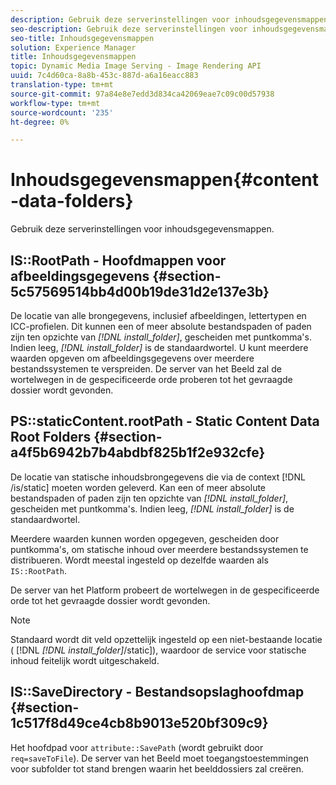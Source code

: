 ```yaml
---
description: Gebruik deze serverinstellingen voor inhoudsgegevensmappen.
seo-description: Gebruik deze serverinstellingen voor inhoudsgegevensmappen.
seo-title: Inhoudsgegevensmappen
solution: Experience Manager
title: Inhoudsgegevensmappen
topic: Dynamic Media Image Serving - Image Rendering API
uuid: 7c4d60ca-8a8b-453c-887d-a6a16eacc883
translation-type: tm+mt
source-git-commit: 97a84e8e7edd3d834ca42069eae7c09c00d57938
workflow-type: tm+mt
source-wordcount: '235'
ht-degree: 0%

---
```



# Inhoudsgegevensmappen{#content-data-folders}

Gebruik deze serverinstellingen voor inhoudsgegevensmappen.

## IS::RootPath - Hoofdmappen voor afbeeldingsgegevens {#section-5c57569514bb4d00b19de31d2e137e3b}

De locatie van alle brongegevens, inclusief afbeeldingen, lettertypen en ICC-profielen. Dit kunnen een of meer absolute bestandspaden of paden zijn ten opzichte van *[!DNL install_folder]*, gescheiden met puntkomma&#39;s. Indien leeg, *[!DNL install_folder]* is de standaardwortel. U kunt meerdere waarden opgeven om afbeeldingsgegevens over meerdere bestandssystemen te verspreiden. De server van het Beeld zal de wortelwegen in de gespecificeerde orde proberen tot het gevraagde dossier wordt gevonden.

## PS::staticContent.rootPath - Static Content Data Root Folders {#section-a4f5b6942b7b4abdbf825b1f2e932cfe}

De locatie van statische inhoudsbrongegevens die via de context [!DNL /is/static] moeten worden geleverd. Kan een of meer absolute bestandspaden of paden zijn ten opzichte van *[!DNL install_folder]*, gescheiden met puntkomma&#39;s. Indien leeg, *[!DNL install_folder]* is de standaardwortel.

Meerdere waarden kunnen worden opgegeven, gescheiden door puntkomma&#39;s, om statische inhoud over meerdere bestandssystemen te distribueren. Wordt meestal ingesteld op dezelfde waarden als `IS::RootPath`.

De server van het Platform probeert de wortelwegen in de gespecificeerde orde tot het gevraagde dossier wordt gevonden.

>[!NOTE]
>
>Standaard wordt dit veld opzettelijk ingesteld op een niet-bestaande locatie ( [!DNL *[!DNL install_folder]*/static]), waardoor de service voor statische inhoud feitelijk wordt uitgeschakeld.

## IS::SaveDirectory - Bestandsopslaghoofdmap {#section-1c517f8d49ce4cb8b9013e520bf309c9}

Het hoofdpad voor `attribute::SavePath` (wordt gebruikt door `req=saveToFile`). De server van het Beeld moet toegangstoestemmingen voor subfolder tot stand brengen waarin het beelddossiers zal creëren.
